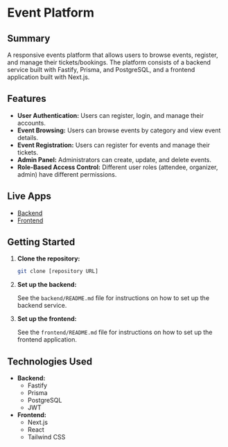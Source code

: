 # Event Platform

## Summary

A responsive events platform that allows users to browse events, register, and manage their tickets/bookings. The platform consists of a backend service built with Fastify, Prisma, and PostgreSQL, and a frontend application built with Next.js.

## Features

- **User Authentication:** Users can register, login, and manage their accounts.
- **Event Browsing:** Users can browse events by category and view event details.
- **Event Registration:** Users can register for events and manage their tickets.
- **Admin Panel:** Administrators can create, update, and delete events.
- **Role-Based Access Control:** Different user roles (attendee, organizer, admin) have different permissions.

## Live Apps

- [Backend](https://project-v1-launchpad.onrender.com)
- [Frontend](https://project-v1-launchpad.vercel.app/)

## Getting Started

1.  **Clone the repository:**

    ```bash
    git clone [repository URL]
    ```

2.  **Set up the backend:**

    See the `backend/README.md` file for instructions on how to set up the backend service.

3.  **Set up the frontend:**

    See the `frontend/README.md` file for instructions on how to set up the frontend application.

## Technologies Used

- **Backend:**
  - Fastify
  - Prisma
  - PostgreSQL
  - JWT
- **Frontend:**
  - Next.js
  - React
  - Tailwind CSS

